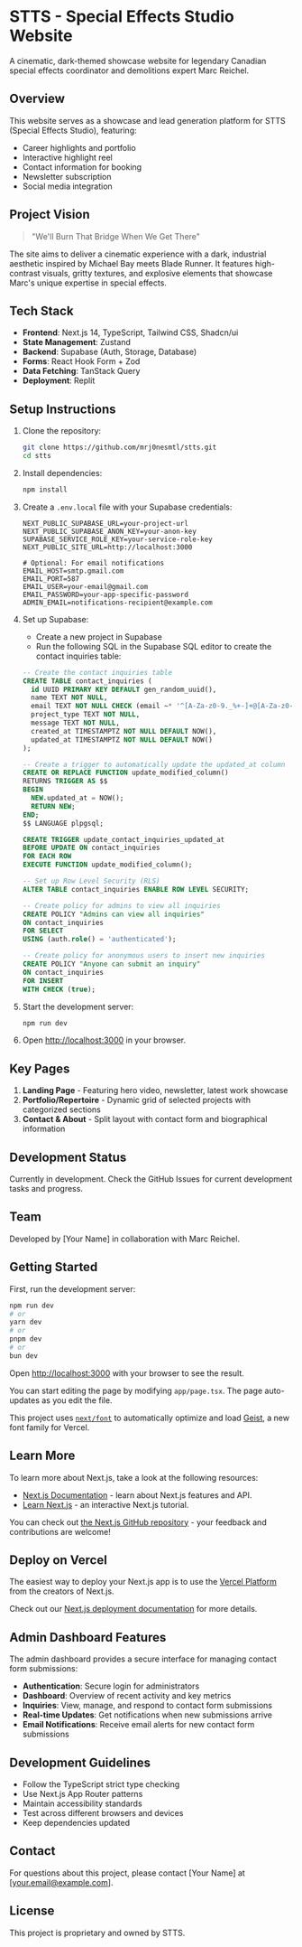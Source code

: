 # STTS - Special Effects Studio Website

A cinematic, dark-themed showcase website for legendary Canadian special effects coordinator and demolitions expert Marc Reichel.

## Overview

This website serves as a showcase and lead generation platform for STTS (Special Effects Studio), featuring:
- Career highlights and portfolio
- Interactive highlight reel
- Contact information for booking
- Newsletter subscription
- Social media integration

## Project Vision

> "We'll Burn That Bridge When We Get There"

The site aims to deliver a cinematic experience with a dark, industrial aesthetic inspired by Michael Bay meets Blade Runner. It features high-contrast visuals, gritty textures, and explosive elements that showcase Marc's unique expertise in special effects.

## Tech Stack

- **Frontend**: Next.js 14, TypeScript, Tailwind CSS, Shadcn/ui
- **State Management**: Zustand
- **Backend**: Supabase (Auth, Storage, Database)
- **Forms**: React Hook Form + Zod
- **Data Fetching**: TanStack Query
- **Deployment**: Replit

## Setup Instructions

1. Clone the repository:
   ```bash
   git clone https://github.com/mrj0nesmtl/stts.git
   cd stts
   ```

2. Install dependencies:
   ```bash
   npm install
   ```

3. Create a `.env.local` file with your Supabase credentials:
   ```
   NEXT_PUBLIC_SUPABASE_URL=your-project-url
   NEXT_PUBLIC_SUPABASE_ANON_KEY=your-anon-key
   SUPABASE_SERVICE_ROLE_KEY=your-service-role-key
   NEXT_PUBLIC_SITE_URL=http://localhost:3000
   
   # Optional: For email notifications
   EMAIL_HOST=smtp.gmail.com
   EMAIL_PORT=587
   EMAIL_USER=your-email@gmail.com
   EMAIL_PASSWORD=your-app-specific-password
   ADMIN_EMAIL=notifications-recipient@example.com
   ```

4. Set up Supabase:
   - Create a new project in Supabase
   - Run the following SQL in the Supabase SQL editor to create the contact inquiries table:
   ```sql
   -- Create the contact inquiries table
   CREATE TABLE contact_inquiries (
     id UUID PRIMARY KEY DEFAULT gen_random_uuid(),
     name TEXT NOT NULL,
     email TEXT NOT NULL CHECK (email ~* '^[A-Za-z0-9._%+-]+@[A-Za-z0-9.-]+\.[A-Za-z]{2,}$'),
     project_type TEXT NOT NULL,
     message TEXT NOT NULL,
     created_at TIMESTAMPTZ NOT NULL DEFAULT NOW(),
     updated_at TIMESTAMPTZ NOT NULL DEFAULT NOW()
   );

   -- Create a trigger to automatically update the updated_at column
   CREATE OR REPLACE FUNCTION update_modified_column()
   RETURNS TRIGGER AS $$
   BEGIN
     NEW.updated_at = NOW();
     RETURN NEW;
   END;
   $$ LANGUAGE plpgsql;

   CREATE TRIGGER update_contact_inquiries_updated_at
   BEFORE UPDATE ON contact_inquiries
   FOR EACH ROW
   EXECUTE FUNCTION update_modified_column();

   -- Set up Row Level Security (RLS)
   ALTER TABLE contact_inquiries ENABLE ROW LEVEL SECURITY;

   -- Create policy for admins to view all inquiries
   CREATE POLICY "Admins can view all inquiries" 
   ON contact_inquiries 
   FOR SELECT 
   USING (auth.role() = 'authenticated');

   -- Create policy for anonymous users to insert new inquiries
   CREATE POLICY "Anyone can submit an inquiry" 
   ON contact_inquiries 
   FOR INSERT 
   WITH CHECK (true);
   ```

5. Start the development server:
   ```bash
   npm run dev
   ```

6. Open [http://localhost:3000](http://localhost:3000) in your browser.

## Key Pages

1. **Landing Page** - Featuring hero video, newsletter, latest work showcase
2. **Portfolio/Repertoire** - Dynamic grid of selected projects with categorized sections
3. **Contact & About** - Split layout with contact form and biographical information

## Development Status

Currently in development. Check the GitHub Issues for current development tasks and progress.

## Team

Developed by [Your Name] in collaboration with Marc Reichel.

## Getting Started

First, run the development server:

```bash
npm run dev
# or
yarn dev
# or
pnpm dev
# or
bun dev
```

Open [http://localhost:3000](http://localhost:3000) with your browser to see the result.

You can start editing the page by modifying `app/page.tsx`. The page auto-updates as you edit the file.

This project uses [`next/font`](https://nextjs.org/docs/app/building-your-application/optimizing/fonts) to automatically optimize and load [Geist](https://vercel.com/font), a new font family for Vercel.

## Learn More

To learn more about Next.js, take a look at the following resources:

- [Next.js Documentation](https://nextjs.org/docs) - learn about Next.js features and API.
- [Learn Next.js](https://nextjs.org/learn) - an interactive Next.js tutorial.

You can check out [the Next.js GitHub repository](https://github.com/vercel/next.js) - your feedback and contributions are welcome!

## Deploy on Vercel

The easiest way to deploy your Next.js app is to use the [Vercel Platform](https://vercel.com/new?utm_medium=default-template&filter=next.js&utm_source=create-next-app&utm_campaign=create-next-app-readme) from the creators of Next.js.

Check out our [Next.js deployment documentation](https://nextjs.org/docs/app/building-your-application/deploying) for more details.

## Admin Dashboard Features

The admin dashboard provides a secure interface for managing contact form submissions:

- **Authentication**: Secure login for administrators
- **Dashboard**: Overview of recent activity and key metrics
- **Inquiries**: View, manage, and respond to contact form submissions
- **Real-time Updates**: Get notifications when new submissions arrive
- **Email Notifications**: Receive email alerts for new contact form submissions

## Development Guidelines

- Follow the TypeScript strict type checking
- Use Next.js App Router patterns
- Maintain accessibility standards
- Test across different browsers and devices
- Keep dependencies updated

## Contact

For questions about this project, please contact [Your Name] at [your.email@example.com].

## License

This project is proprietary and owned by STTS.
